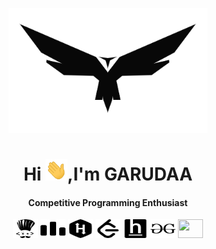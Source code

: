 <p align="center">
  <img src="https://github.com/nishantkantojha/CompetitiveProgramming/blob/main/garudaa.png" height="200px"/>
</p>

<h1 align="center">Hi <img src="https://raw.githubusercontent.com/ABSphreak/ABSphreak/master/gifs/Hi.gif" width="35px">,I'm GARUDAA</h1>
<h4 align="center">Competitive Programming Enthusiast</h4>

<p align="center">
<a href="https://www.codechef.com/users/garudaa" target="blank"><img align="center" src="https://github.com/nishantkantojha/CompetitiveProgramming/blob/main/codechef.svg" alt="garudaa" height="30" width="40" /></a>
<a href="https://codeforces.com/profile/_teraBaap" target="blank"><img align="center" src="https://github.com/nishantkantojha/CompetitiveProgramming/blob/main/codeforces.svg" alt="garudaa" height="30" width="40" /></a>
<a href="https://www.hackerrank.com/garudaa" target="blank"><img align="center" src="https://github.com/nishantkantojha/CompetitiveProgramming/blob/main/hackerrank.svg" alt="garudaa" height="30" width="40" /></a>
<a href="https://leetcode.com/Akash_Chowrasia/" target="blank"><img align="center" src="https://github.com/nishantkantojha/CompetitiveProgramming/blob/main/leetcode.svg" alt="garudaa" height="30" width="40" /></a>
<a href="https://www.hackerearth.com/@garudaa" target="blank"><img align="center" src="https://github.com/nishantkantojha/CompetitiveProgramming/blob/main/hackerearth.svg" alt="gaurdaa" height="30" width="40" /></a>
<a href="https://auth.geeksforgeeks.org/user/garudaa/profile" target="blank"><img align="center" src="https://github.com/nishantkantojha/CompetitiveProgramming/blob/main/geeksforgeeks.svg" alt="gaurdaa" height="30" width="40" /></a>
 <a href = "mailto: nishantkant333@gmail.com"><img align="center" src="https://simpleicons.org/icons/gmail.svg" height="30" width="40" /></a>
</p>
